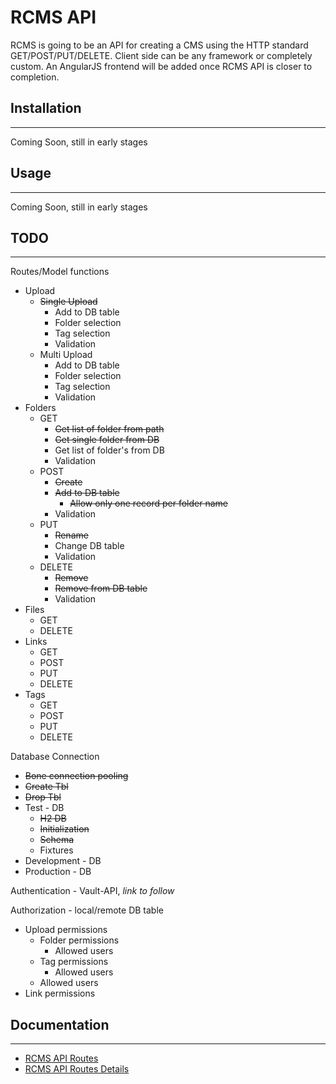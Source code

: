 # RCMS API

RCMS is going to be an API for creating a CMS using the HTTP standard GET/POST/PUT/DELETE. Client side can be any framework or completely custom. An AngularJS frontend will be added once RCMS API is closer to completion. 

## Installation
---
Coming Soon, still in early stages

## Usage
---
Coming Soon, still in early stages
## TODO
---
Routes/Model functions
* Upload
    * ~~Single Upload~~
        * Add to DB table
        * Folder selection
        * Tag selection
        * Validation  
    * Multi Upload
        * Add to DB table   
        * Folder selection
        * Tag selection
        * Validation  
* Folders
    * GET
        * ~~Get list of folder from path~~
        * ~~Get single folder from DB~~
        * Get list of folder's from DB        
        * Validation
    * POST
        * ~~Create~~
        * ~~Add to DB table~~
            * ~~Allow only one record per folder name~~ 
        * Validation
    * PUT
        * ~~Rename~~
        * Change DB table
        * Validation
    * DELETE
        * ~~Remove~~
        * ~~Remove from DB table~~
        * Validation
* Files
    * GET
    * DELETE
* Links
    * GET
    * POST
    * PUT
    * DELETE
* Tags
    * GET
    * POST
    * PUT
    * DELETE

    
Database Connection
* ~~Bone connection pooling~~
* ~~Create Tbl~~
* ~~Drop Tbl~~
* Test - DB
    * ~~H2 DB~~
    * ~~Initialization~~
    * ~~Schema~~
    * Fixtures
* Development - DB
* Production - DB

Authentication - Vault-API, *link to follow*

Authorization - local/remote DB table
* Upload permissions
    * Folder permissions
        * Allowed users 
    * Tag permissions
        * Allowed users
    * Allowed users
* Link permissions


## Documentation
---
* [RCMS API Routes](https://github.com/yatesj9/rcms/blob/master/doc/routes.md)
* [RCMS API Routes Details](https://github.com/yatesj9/rcms/blob/master/doc/routes_details.md)